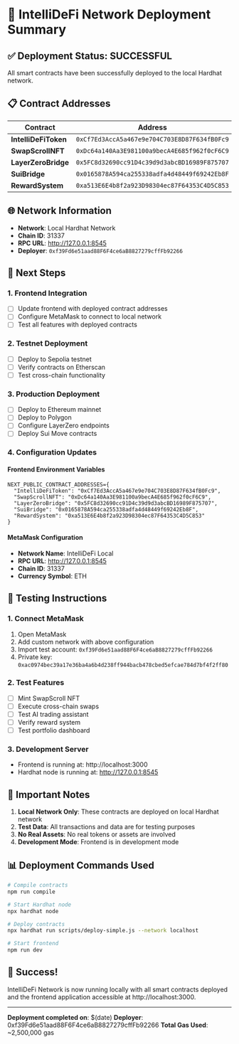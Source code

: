 # 🚀 IntelliDeFi Network Deployment Summary

## ✅ Deployment Status: SUCCESSFUL

All smart contracts have been successfully deployed to the local Hardhat network.

## 📋 Contract Addresses

| Contract | Address |
|----------|---------|
| **IntelliDeFiToken** | `0xCf7Ed3AccA5a467e9e704C703E8D87F634fB0Fc9` |
| **SwapScrollNFT** | `0xDc64a140Aa3E981100a9becA4E685f962f0cF6C9` |
| **LayerZeroBridge** | `0x5FC8d32690cc91D4c39d9d3abcBD16989F875707` |
| **SuiBridge** | `0x0165878A594ca255338adfa4d48449f69242Eb8F` |
| **RewardSystem** | `0xa513E6E4b8f2a923D98304ec87F64353C4D5C853` |

## 🌐 Network Information

- **Network**: Local Hardhat Network
- **Chain ID**: 31337
- **RPC URL**: http://127.0.0.1:8545
- **Deployer**: `0xf39Fd6e51aad88F6F4ce6aB8827279cffFb92266`

## 🎯 Next Steps

### 1. **Frontend Integration**
- [ ] Update frontend with deployed contract addresses
- [ ] Configure MetaMask to connect to local network
- [ ] Test all features with deployed contracts

### 2. **Testnet Deployment**
- [ ] Deploy to Sepolia testnet
- [ ] Verify contracts on Etherscan
- [ ] Test cross-chain functionality

### 3. **Production Deployment**
- [ ] Deploy to Ethereum mainnet
- [ ] Deploy to Polygon
- [ ] Configure LayerZero endpoints
- [ ] Deploy Sui Move contracts

### 4. **Configuration Updates**

#### Frontend Environment Variables
```env
NEXT_PUBLIC_CONTRACT_ADDRESSES={
  "IntelliDeFiToken": "0xCf7Ed3AccA5a467e9e704C703E8D87F634fB0Fc9",
  "SwapScrollNFT": "0xDc64a140Aa3E981100a9becA4E685f962f0cF6C9",
  "LayerZeroBridge": "0x5FC8d32690cc91D4c39d9d3abcBD16989F875707",
  "SuiBridge": "0x0165878A594ca255338adfa4d48449f69242Eb8F",
  "RewardSystem": "0xa513E6E4b8f2a923D98304ec87F64353C4D5C853"
}
```

#### MetaMask Configuration
- **Network Name**: IntelliDeFi Local
- **RPC URL**: http://127.0.0.1:8545
- **Chain ID**: 31337
- **Currency Symbol**: ETH

## 🔧 Testing Instructions

### 1. **Connect MetaMask**
1. Open MetaMask
2. Add custom network with above configuration
3. Import test account: `0xf39Fd6e51aad88F6F4ce6aB8827279cffFb92266`
4. Private key: `0xac0974bec39a17e36ba4a6b4d238ff944bacb478cbed5efcae784d7bf4f2ff80`

### 2. **Test Features**
- [ ] Mint SwapScroll NFT
- [ ] Execute cross-chain swaps
- [ ] Test AI trading assistant
- [ ] Verify reward system
- [ ] Test portfolio dashboard

### 3. **Development Server**
- Frontend is running at: http://localhost:3000
- Hardhat node is running at: http://127.0.0.1:8545

## 🚨 Important Notes

1. **Local Network Only**: These contracts are deployed on local Hardhat network
2. **Test Data**: All transactions and data are for testing purposes
3. **No Real Assets**: No real tokens or assets are involved
4. **Development Mode**: Frontend is in development mode

## 📊 Deployment Commands Used

```bash
# Compile contracts
npm run compile

# Start Hardhat node
npx hardhat node

# Deploy contracts
npx hardhat run scripts/deploy-simple.js --network localhost

# Start frontend
npm run dev
```

## 🎉 Success!

IntelliDeFi Network is now running locally with all smart contracts deployed and the frontend application accessible at http://localhost:3000.

---

**Deployment completed on**: $(date)
**Deployer**: 0xf39Fd6e51aad88F6F4ce6aB8827279cffFb92266
**Total Gas Used**: ~2,500,000 gas 